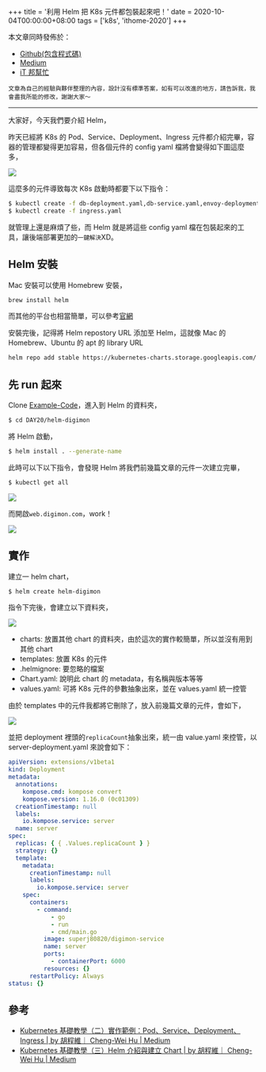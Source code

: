 +++
title = '利用 Helm 把 K8s 元件都包裝起來吧！'
date = 2020-10-04T00:00:00+08:00
tags = ['k8s', 'ithome-2020']
+++

本文章同時發佈於：

- [Github(包含程式碼)](https://github.com/superj80820/2020-ithelp-contest/blob/master/DAY20)
- [Medium](https://medium.com/%E9%AB%92%E6%A1%B6%E5%AD%90/day20-%E5%88%A9%E7%94%A8-helm-%E6%8A%8A-k8s-%E5%85%83%E4%BB%B6%E9%83%BD%E5%8C%85%E8%A3%9D%E8%B5%B7%E4%BE%86%E5%90%A7-951a9e184f2f)
- [iT 邦幫忙](https://ithelp.ithome.com.tw/articles/10249122)

```
文章為自己的經驗與夥伴整理的內容，設計沒有標準答案，如有可以改進的地方，請告訴我，我會盡我所能的修改，謝謝大家～
```

---

大家好，今天我們要介紹 Helm，

昨天已經將 K8s 的 Pod、Service、Deployment、Ingress 元件都介紹完畢，容器的管理都變得更加容易，但各個元件的 config yaml 檔將會變得如下圖這麼多，

![](https://i.imgur.com/bCoM8Pt.png)

這麼多的元件導致每次 K8s 啟動時都要下以下指令：

```bash
$ kubectl create -f db-deployment.yaml,db-service.yaml,envoy-deployment.yaml,envoy-service.yaml,server-deployment.yaml,server-service.yaml,weather-deployment.yaml,weather-service.yaml,web-deployment.yaml,web-service.yaml
$ kubectl create -f ingress.yaml
```

就管理上還是麻煩了些，而 Helm 就是將這些 config yaml 檔在包裝起來的工具，讓後端部署更加的`一鍵解決`XD。

## Helm 安裝

Mac 安裝可以使用 Homebrew 安裝，

```bash
brew install helm
```

而其他的平台也相當簡單，可以參考[官網](https://github.com/helm/helm#install)

安裝完後，記得將 Helm repostory URL 添加至 Helm，這就像 Mac 的 Homebrew、Ubuntu 的 apt 的 library URL

```bash
helm repo add stable https://kubernetes-charts.storage.googleapis.com/
```

## 先 run 起來

Clone [Example-Code](https://github.com/superj80820/2020-ithelp-contest)，進入到 Helm 的資料夾，

```bash
$ cd DAY20/helm-digimon
```

將 Helm 啟動，

```bash
$ helm install . --generate-name
```

此時可以下以下指令，會發現 Helm 將我們前幾篇文章的元件一次建立完畢，

```bash
$ kubectl get all
```

![](https://i.imgur.com/NAOEjvm.png)

而開啟`web.digimon.com`，work！

![](https://i.imgur.com/fgkGYAx.png)

## 實作

建立一 helm chart，

```bash
$ helm create helm-digimon
```

指令下完後，會建立以下資料夾，

![](https://i.imgur.com/X5wvfSt.png)

- charts: 放置其他 chart 的資料夾，由於這次的實作較簡單，所以並沒有用到其他 chart
- templates: 放置 K8s 的元件
- .helmignore: 要忽略的檔案
- Chart.yaml: 說明此 chart 的 metadata，有名稱與版本等等
- values.yaml: 可將 K8s 元件的參數抽象出來，並在 values.yaml 統一控管

由於 templates 中的元件我都將它刪除了，放入前幾篇文章的元件，會如下，

![](https://i.imgur.com/gESTuC0.png)

並把 deployment 裡頭的`replicaCount`抽象出來，統一由 value.yaml 來控管，以 server-deployment.yaml 來說會如下：

```yaml
apiVersion: extensions/v1beta1
kind: Deployment
metadata:
  annotations:
    kompose.cmd: kompose convert
    kompose.version: 1.16.0 (0c01309)
  creationTimestamp: null
  labels:
    io.kompose.service: server
  name: server
spec:
  replicas: { { .Values.replicaCount } }
  strategy: {}
  template:
    metadata:
      creationTimestamp: null
      labels:
        io.kompose.service: server
    spec:
      containers:
        - command:
            - go
            - run
            - cmd/main.go
          image: superj80820/digimon-service
          name: server
          ports:
            - containerPort: 6000
          resources: {}
      restartPolicy: Always
status: {}
```

## 參考

- [Kubernetes 基礎教學（二）實作範例：Pod、Service、Deployment、Ingress | by 胡程維｜ Cheng-Wei Hu | Medium](https://medium.com/@C.W.Hu/kubernetes-implement-ingress-deployment-tutorial-7431c5f96c3e)
- [Kubernetes 基礎教學（三）Helm 介紹與建立 Chart | by 胡程維｜ Cheng-Wei Hu | Medium](https://medium.com/@C.W.Hu/kubernetes-helm-chart-tutorial-fbdad62a8b61)